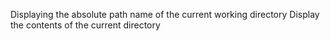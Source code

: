 Displaying the absolute path name of the current working directory
Display the contents of the current directory
